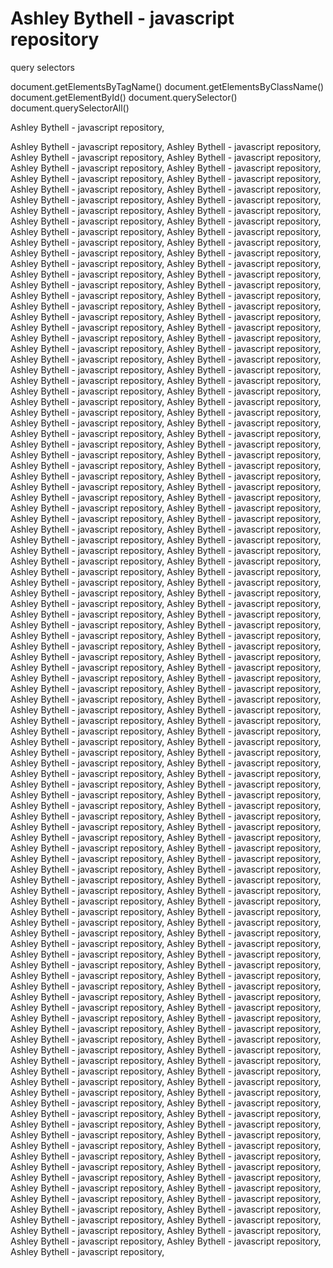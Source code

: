 # Ashley Bythell - javascript repository




query selectors

document.getElementsByTagName()
document.getElementsByClassName()
document.getElementById()
document.querySelector()
document.querySelectorAll()


Ashley Bythell - javascript repository, 

Ashley Bythell - javascript repository, 
Ashley Bythell - javascript repository, 
Ashley Bythell - javascript repository, 
Ashley Bythell - javascript repository, 
Ashley Bythell - javascript repository, 
Ashley Bythell - javascript repository, 
Ashley Bythell - javascript repository, 
Ashley Bythell - javascript repository, 
Ashley Bythell - javascript repository, 
Ashley Bythell - javascript repository, 
Ashley Bythell - javascript repository, 
Ashley Bythell - javascript repository, 
Ashley Bythell - javascript repository, 
Ashley Bythell - javascript repository, 
Ashley Bythell - javascript repository, 
Ashley Bythell - javascript repository, 
Ashley Bythell - javascript repository, 
Ashley Bythell - javascript repository, 
Ashley Bythell - javascript repository, 
Ashley Bythell - javascript repository, 
Ashley Bythell - javascript repository, 
Ashley Bythell - javascript repository, 
Ashley Bythell - javascript repository, 
Ashley Bythell - javascript repository, 
Ashley Bythell - javascript repository, 
Ashley Bythell - javascript repository, 
Ashley Bythell - javascript repository, 
Ashley Bythell - javascript repository, 
Ashley Bythell - javascript repository, 
Ashley Bythell - javascript repository, 
Ashley Bythell - javascript repository, 
Ashley Bythell - javascript repository, 
Ashley Bythell - javascript repository, 
Ashley Bythell - javascript repository, 
Ashley Bythell - javascript repository, 
Ashley Bythell - javascript repository, 
Ashley Bythell - javascript repository, 
Ashley Bythell - javascript repository, 
Ashley Bythell - javascript repository, 
Ashley Bythell - javascript repository, 
Ashley Bythell - javascript repository, 
Ashley Bythell - javascript repository, 
Ashley Bythell - javascript repository, 
Ashley Bythell - javascript repository, 
Ashley Bythell - javascript repository, 
Ashley Bythell - javascript repository, 
Ashley Bythell - javascript repository, 
Ashley Bythell - javascript repository, 
Ashley Bythell - javascript repository, 
Ashley Bythell - javascript repository, 
Ashley Bythell - javascript repository, 
Ashley Bythell - javascript repository, 
Ashley Bythell - javascript repository, 
Ashley Bythell - javascript repository, 
Ashley Bythell - javascript repository, 
Ashley Bythell - javascript repository, 
Ashley Bythell - javascript repository, 
Ashley Bythell - javascript repository, 
Ashley Bythell - javascript repository, 
Ashley Bythell - javascript repository, 
Ashley Bythell - javascript repository, 
Ashley Bythell - javascript repository, 
Ashley Bythell - javascript repository, 
Ashley Bythell - javascript repository, 
Ashley Bythell - javascript repository, 
Ashley Bythell - javascript repository, 
Ashley Bythell - javascript repository, 
Ashley Bythell - javascript repository, 
Ashley Bythell - javascript repository, 
Ashley Bythell - javascript repository, 
Ashley Bythell - javascript repository, 
Ashley Bythell - javascript repository, 
Ashley Bythell - javascript repository, 
Ashley Bythell - javascript repository, 
Ashley Bythell - javascript repository, 
Ashley Bythell - javascript repository, 
Ashley Bythell - javascript repository, 
Ashley Bythell - javascript repository, 
Ashley Bythell - javascript repository, 
Ashley Bythell - javascript repository, 
Ashley Bythell - javascript repository, 
Ashley Bythell - javascript repository, 
Ashley Bythell - javascript repository, 
Ashley Bythell - javascript repository, 
Ashley Bythell - javascript repository, 
Ashley Bythell - javascript repository, 
Ashley Bythell - javascript repository, 
Ashley Bythell - javascript repository, 
Ashley Bythell - javascript repository, 
Ashley Bythell - javascript repository, 
Ashley Bythell - javascript repository, 
Ashley Bythell - javascript repository, 
Ashley Bythell - javascript repository, 
Ashley Bythell - javascript repository, 
Ashley Bythell - javascript repository, 
Ashley Bythell - javascript repository, 
Ashley Bythell - javascript repository, 
Ashley Bythell - javascript repository, 
Ashley Bythell - javascript repository, 
Ashley Bythell - javascript repository, 
Ashley Bythell - javascript repository, 
Ashley Bythell - javascript repository, 
Ashley Bythell - javascript repository, 
Ashley Bythell - javascript repository, 
Ashley Bythell - javascript repository, 
Ashley Bythell - javascript repository, 
Ashley Bythell - javascript repository, 
Ashley Bythell - javascript repository, 
Ashley Bythell - javascript repository, 
Ashley Bythell - javascript repository, 
Ashley Bythell - javascript repository, 
Ashley Bythell - javascript repository, 
Ashley Bythell - javascript repository, 
Ashley Bythell - javascript repository, 
Ashley Bythell - javascript repository, 
Ashley Bythell - javascript repository, 
Ashley Bythell - javascript repository, 
Ashley Bythell - javascript repository, 
Ashley Bythell - javascript repository, 
Ashley Bythell - javascript repository, 
Ashley Bythell - javascript repository, 
Ashley Bythell - javascript repository, 
Ashley Bythell - javascript repository, 
Ashley Bythell - javascript repository, 
Ashley Bythell - javascript repository, 
Ashley Bythell - javascript repository, 
Ashley Bythell - javascript repository, 
Ashley Bythell - javascript repository, 
Ashley Bythell - javascript repository, 
Ashley Bythell - javascript repository, 
Ashley Bythell - javascript repository, 
Ashley Bythell - javascript repository, 
Ashley Bythell - javascript repository, 
Ashley Bythell - javascript repository, 
Ashley Bythell - javascript repository, 
Ashley Bythell - javascript repository, 
Ashley Bythell - javascript repository, 
Ashley Bythell - javascript repository, 
Ashley Bythell - javascript repository, 
Ashley Bythell - javascript repository, 
Ashley Bythell - javascript repository, 
Ashley Bythell - javascript repository, 
Ashley Bythell - javascript repository, 
Ashley Bythell - javascript repository, 
Ashley Bythell - javascript repository, 
Ashley Bythell - javascript repository, 
Ashley Bythell - javascript repository, 
Ashley Bythell - javascript repository, 
Ashley Bythell - javascript repository, 
Ashley Bythell - javascript repository, 
Ashley Bythell - javascript repository, 
Ashley Bythell - javascript repository, 
Ashley Bythell - javascript repository, 
Ashley Bythell - javascript repository, 
Ashley Bythell - javascript repository, 
Ashley Bythell - javascript repository, 
Ashley Bythell - javascript repository, 
Ashley Bythell - javascript repository, 
Ashley Bythell - javascript repository, 
Ashley Bythell - javascript repository, 
Ashley Bythell - javascript repository, 
Ashley Bythell - javascript repository, 
Ashley Bythell - javascript repository, 
Ashley Bythell - javascript repository, 
Ashley Bythell - javascript repository, 
Ashley Bythell - javascript repository, 
Ashley Bythell - javascript repository, 
Ashley Bythell - javascript repository, 
Ashley Bythell - javascript repository, 
Ashley Bythell - javascript repository, 
Ashley Bythell - javascript repository, 
Ashley Bythell - javascript repository, 
Ashley Bythell - javascript repository, 
Ashley Bythell - javascript repository, 
Ashley Bythell - javascript repository, 
Ashley Bythell - javascript repository, 
Ashley Bythell - javascript repository, 
Ashley Bythell - javascript repository, 
Ashley Bythell - javascript repository, 
Ashley Bythell - javascript repository, 
Ashley Bythell - javascript repository, 
Ashley Bythell - javascript repository, 
Ashley Bythell - javascript repository, 
Ashley Bythell - javascript repository, 
Ashley Bythell - javascript repository, 
Ashley Bythell - javascript repository, 
Ashley Bythell - javascript repository, 
Ashley Bythell - javascript repository, 
Ashley Bythell - javascript repository, 
Ashley Bythell - javascript repository, 
Ashley Bythell - javascript repository, 
Ashley Bythell - javascript repository, 
Ashley Bythell - javascript repository, 
Ashley Bythell - javascript repository, 
Ashley Bythell - javascript repository, 
Ashley Bythell - javascript repository, 
Ashley Bythell - javascript repository, 
Ashley Bythell - javascript repository, 
Ashley Bythell - javascript repository, 
Ashley Bythell - javascript repository, 
Ashley Bythell - javascript repository, 
Ashley Bythell - javascript repository, 
Ashley Bythell - javascript repository, 
Ashley Bythell - javascript repository, 
Ashley Bythell - javascript repository, 
Ashley Bythell - javascript repository, 
Ashley Bythell - javascript repository, 
Ashley Bythell - javascript repository, 
Ashley Bythell - javascript repository, 
